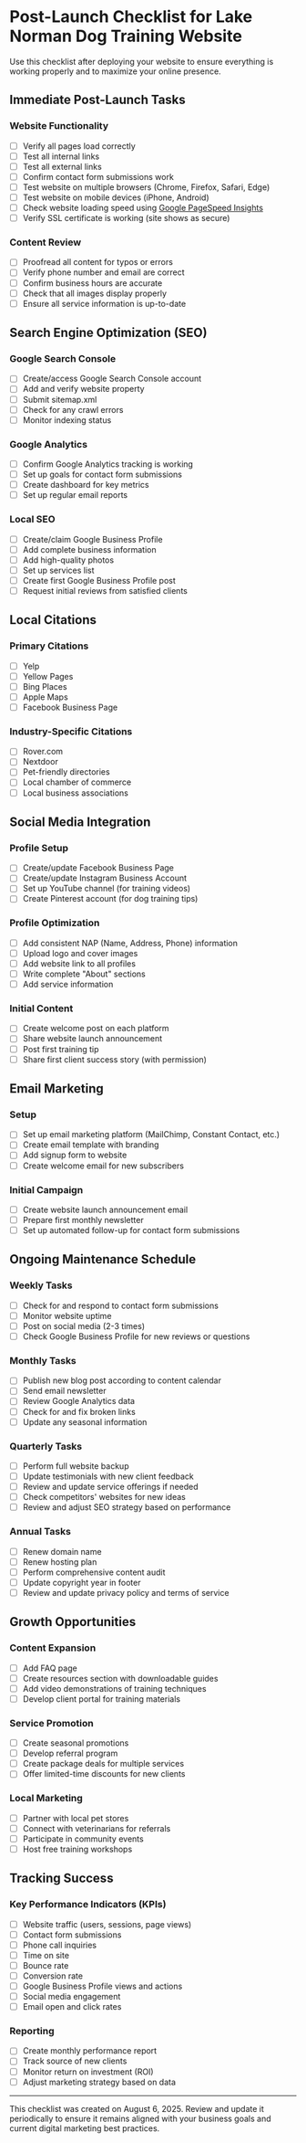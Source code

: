 # Post-Launch Checklist for Lake Norman Dog Training Website

Use this checklist after deploying your website to ensure everything is working properly and to maximize your online presence.

## Immediate Post-Launch Tasks

### Website Functionality
- [ ] Verify all pages load correctly
- [ ] Test all internal links
- [ ] Test all external links
- [ ] Confirm contact form submissions work
- [ ] Test website on multiple browsers (Chrome, Firefox, Safari, Edge)
- [ ] Test website on mobile devices (iPhone, Android)
- [ ] Check website loading speed using [Google PageSpeed Insights](https://pagespeed.web.dev/)
- [ ] Verify SSL certificate is working (site shows as secure)

### Content Review
- [ ] Proofread all content for typos or errors
- [ ] Verify phone number and email are correct
- [ ] Confirm business hours are accurate
- [ ] Check that all images display properly
- [ ] Ensure all service information is up-to-date

## Search Engine Optimization (SEO)

### Google Search Console
- [ ] Create/access Google Search Console account
- [ ] Add and verify website property
- [ ] Submit sitemap.xml
- [ ] Check for any crawl errors
- [ ] Monitor indexing status

### Google Analytics
- [ ] Confirm Google Analytics tracking is working
- [ ] Set up goals for contact form submissions
- [ ] Create dashboard for key metrics
- [ ] Set up regular email reports

### Local SEO
- [ ] Create/claim Google Business Profile
- [ ] Add complete business information
- [ ] Add high-quality photos
- [ ] Set up services list
- [ ] Create first Google Business Profile post
- [ ] Request initial reviews from satisfied clients

## Local Citations

### Primary Citations
- [ ] Yelp
- [ ] Yellow Pages
- [ ] Bing Places
- [ ] Apple Maps
- [ ] Facebook Business Page

### Industry-Specific Citations
- [ ] Rover.com
- [ ] Nextdoor
- [ ] Pet-friendly directories
- [ ] Local chamber of commerce
- [ ] Local business associations

## Social Media Integration

### Profile Setup
- [ ] Create/update Facebook Business Page
- [ ] Create/update Instagram Business Account
- [ ] Set up YouTube channel (for training videos)
- [ ] Create Pinterest account (for dog training tips)

### Profile Optimization
- [ ] Add consistent NAP (Name, Address, Phone) information
- [ ] Upload logo and cover images
- [ ] Add website link to all profiles
- [ ] Write complete "About" sections
- [ ] Add service information

### Initial Content
- [ ] Create welcome post on each platform
- [ ] Share website launch announcement
- [ ] Post first training tip
- [ ] Share first client success story (with permission)

## Email Marketing

### Setup
- [ ] Set up email marketing platform (MailChimp, Constant Contact, etc.)
- [ ] Create email template with branding
- [ ] Add signup form to website
- [ ] Create welcome email for new subscribers

### Initial Campaign
- [ ] Create website launch announcement email
- [ ] Prepare first monthly newsletter
- [ ] Set up automated follow-up for contact form submissions

## Ongoing Maintenance Schedule

### Weekly Tasks
- [ ] Check for and respond to contact form submissions
- [ ] Monitor website uptime
- [ ] Post on social media (2-3 times)
- [ ] Check Google Business Profile for new reviews or questions

### Monthly Tasks
- [ ] Publish new blog post according to content calendar
- [ ] Send email newsletter
- [ ] Review Google Analytics data
- [ ] Check for and fix broken links
- [ ] Update any seasonal information

### Quarterly Tasks
- [ ] Perform full website backup
- [ ] Update testimonials with new client feedback
- [ ] Review and update service offerings if needed
- [ ] Check competitors' websites for new ideas
- [ ] Review and adjust SEO strategy based on performance

### Annual Tasks
- [ ] Renew domain name
- [ ] Renew hosting plan
- [ ] Perform comprehensive content audit
- [ ] Update copyright year in footer
- [ ] Review and update privacy policy and terms of service

## Growth Opportunities

### Content Expansion
- [ ] Add FAQ page
- [ ] Create resources section with downloadable guides
- [ ] Add video demonstrations of training techniques
- [ ] Develop client portal for training materials

### Service Promotion
- [ ] Create seasonal promotions
- [ ] Develop referral program
- [ ] Create package deals for multiple services
- [ ] Offer limited-time discounts for new clients

### Local Marketing
- [ ] Partner with local pet stores
- [ ] Connect with veterinarians for referrals
- [ ] Participate in community events
- [ ] Host free training workshops

## Tracking Success

### Key Performance Indicators (KPIs)
- [ ] Website traffic (users, sessions, page views)
- [ ] Contact form submissions
- [ ] Phone call inquiries
- [ ] Time on site
- [ ] Bounce rate
- [ ] Conversion rate
- [ ] Google Business Profile views and actions
- [ ] Social media engagement
- [ ] Email open and click rates

### Reporting
- [ ] Create monthly performance report
- [ ] Track source of new clients
- [ ] Monitor return on investment (ROI)
- [ ] Adjust marketing strategy based on data

---

This checklist was created on August 6, 2025. Review and update it periodically to ensure it remains aligned with your business goals and current digital marketing best practices.

